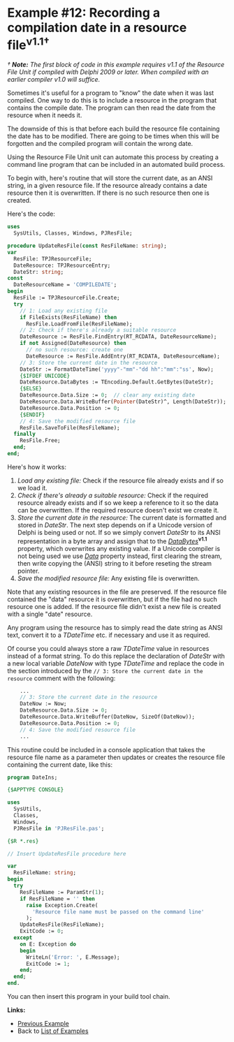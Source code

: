 # Example #12: Recording a compilation date in a resource file<sup>v1.1†</sup> #

_† **Note:** The first block of code in this example requires v1.1 of the Resource File Unit if compiled with Delphi 2009 or later. When compiled with an earlier compiler v1.0 will suffice._

Sometimes it's useful for a program to "know" the date when it was last compiled. One way to do this is to include a resource in the program that contains the compile date. The program can then read the date from the resource when it needs it.

The downside of this is that before each build the resource file containing the date has to be modified. There are going to be times when this will be forgotten and the compiled program will contain the wrong date.

Using the Resource File Unit unit can automate this process by creating a command line program that can be included in an automated build process.

To begin with, here's routine that will store the current date, as an ANSI string, in a given resource file. If the resource already contains a date resource then it is overwritten. If there is no such resource then one is created.

Here's the code:

```pascal
uses
  SysUtils, Classes, Windows, PJResFile;

procedure UpdateResFile(const ResFileName: string);
var
  ResFile: TPJResourceFile;
  DateResource: TPJResourceEntry;
  DateStr: string;
const
  DateResourceName = 'COMPILEDATE';
begin
  ResFile := TPJResourceFile.Create;
  try
    // 1: Load any existing file
    if FileExists(ResFileName) then
      ResFile.LoadFromFile(ResFileName);
    // 2: Check if there's already a suitable resource
    DateResource := ResFile.FindEntry(RT_RCDATA, DateResourceName);
    if not Assigned(DateResource) then
      // no such resource: create one
      DateResource := ResFile.AddEntry(RT_RCDATA, DateResourceName);
    // 3: Store the current date in the resource
    DateStr := FormatDateTime('yyyy"-"mm"-"dd hh":"mm":"ss', Now);
    {$IFDEF UNICODE}
    DateResource.DataBytes := TEncoding.Default.GetBytes(DateStr);
    {$ELSE}
    DateResource.Data.Size := 0;  // clear any existing date
    DateResource.Data.WriteBuffer(Pointer(DateStr)^, Length(DateStr));
    DateResource.Data.Position := 0;
    {$ENDIF}
    // 4: Save the modified resource file
    ResFile.SaveToFile(ResFileName);
  finally
    ResFile.Free;
  end;
end;
```

Here's how it works:

  1. _Load any existing file:_ Check if the resource file already exists and if so we load it.
  1. _Check if there's already a suitable resource:_ Check if the required resource already exists and if so we keep a reference to it so the data can be overwritten. If the required resource doesn't exist we create it.
  1. _Store the current date in the resource:_ The current date is formatted and stored in _DateStr_. The next step depends on if a Unicode version of Delphi is being used or not. If so we simply convert _DateStr_ to its ANSI representation in a byte array and assign that to the _[DataBytes](TPJResourceEntry#Properties.md)_**<sup>v1.1</sup>** property, which overwrites any existing value. If a Unicode compiler is not being used we use _[Data](TPJResourceEntry#Properties.md)_ property instead, first clearing the stream, then write copying the (ANSI) string to it before reseting the stream pointer.
  1. _Save the modified resource file:_ Any existing file is overwritten.

Note that any existing resources in the file are preserved. If the resource file contained the "data" resource it is overwritten, but if the file had no such resource one is added. If the resource file didn't exist a new file is created with a single "date" resource.

Any program using the resource has to simply read the date string as ANSI text, convert it to a _TDateTime_ etc. if necessary and use it as required.

Of course you could always store a raw _TDateTime_ value in resources instead of a format string. To do this replace the declaration of _DateStr_ with a new local variable _DateNow_ with type _TDateTime_ and replace the code in the section introduced by the `// 3: Store the current date in the resource` comment with the following:

```pascal
    ...
    // 3: Store the current date in the resource
    DateNow := Now;
    DateResource.Data.Size := 0;
    DateResource.Data.WriteBuffer(DateNow, SizeOf(DateNow));
    DateResource.Data.Position := 0;
    // 4: Save the modified resource file
    ...
```

This routine could be included in a console application that takes the resource file name as a parameter then updates or creates the resource file containing the current date, like this:

```pascal
program DateIns;

{$APPTYPE CONSOLE}

uses
  SysUtils,
  Classes,
  Windows,
  PJResFile in 'PJResFile.pas';

{$R *.res}

// Insert UpdateResFile procedure here

var
  ResFileName: string;
begin
  try
    ResFileName := ParamStr(1);
    if ResFileName = '' then
      raise Exception.Create(
        'Resource file name must be passed on the command line'
      );
    UpdateResFile(ResFileName);
    ExitCode := 0;
  except
    on E: Exception do
    begin
      WriteLn('Error: ', E.Message);
      ExitCode := 1;
    end;
  end;
end.
```

You can then insert this program in your build tool chain.

**Links:**

  * [Previous Example](ResFileExample11.md)
  * Back to [List of Examples](ResFileExamples.md)